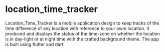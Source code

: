 # location_time_tracker

Location_Time_Tracker is a mobile application design to keep tracks of the time difference of any 
location with reference to your owm location. It produced and displays the status of the time-zone
on whether the location is in day-light or at night time with the crafted background theme.
The app is built using flutter and dart.


